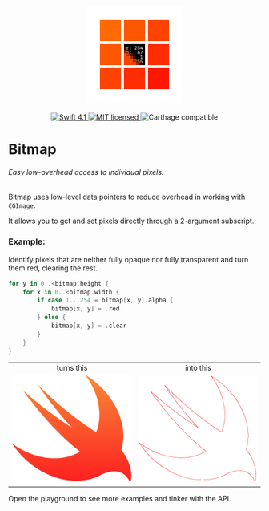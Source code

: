 <p align="center">
	<img width=192px src="Images/logo.png" /><br><br>
	<a href="https://swift.org">
		<img alt="Swift 4.1" src="https://img.shields.io/badge/swift-4.1-orange.svg" />
	</a>
	<a href="./LICENSE">
		<img alt="MIT licensed" src="https://img.shields.io/badge/license-MIT-blue.svg" />
	</a>
	<img alt="Carthage compatible" src="https://img.shields.io/badge/carthage-compatible-brightgreen.svg" />
</p>

# Bitmap
###### Easy low-overhead access to individual pixels.

Bitmap uses low-level data pointers to reduce overhead in working with `CGImage`.

It allows you to get and set pixels directly through a 2-argument subscript.

### Example:

Identify pixels that are neither fully opaque nor fully transparent and turn them red, clearing the rest.
```Swift
for y in 0..<bitmap.height {
	for x in 0..<bitmap.width {
		if case 1...254 = bitmap[x, y].alpha {
			bitmap[x, y] = .red
		} else {
			bitmap[x, y] = .clear
		}
	}
}
```
<table>
  <tr align="center">
    <td>turns this</td>
    <td>into this</td>
  </tr>
  <tr>
    <td><img src=Images/swift.png /></td>
    <td><img src=Images/swift_processed.png /></td>
  </tr>
</table>

Open the playground to see more examples and tinker with the API.
